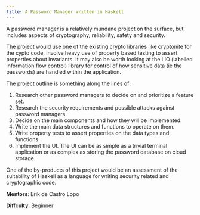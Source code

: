 ```yaml
---
title: A Password Manager written in Haskell
---
```


A password manager is a relatively mundane project on the surface, but includes
aspects of cryptography, reliability, safety and security.

The project would use one of the existing crypto libraries like cryptonite for
the cypto code, involve heavy use of property based testing to assert properties
about invariants. It may also be worth looking at the LIO (labelled information
flow control) library for control of how sensitive data (ie the passwords) are
handled within the application.

The project outline is something along the lines of:

1. Research other password managers to decide on and prioritize a feature set.
2. Research the security requirements and possible attacks against password
   managers.
3. Decide on the main components and how they will be implemented.
4. Write the main data structures and functions to operate on them.
5. Write property tests to assert properties on the data types and functions.
6. Implement the UI. The UI can be as simple as a trivial terminal application
   or as complex as storing the password database on cloud storage.

One of the by-products of this project would be an assessment of the suitability
of Haskell as a language for writing security related and cryptographic code.

**Mentors**: Erik de Castro Lopo

**Diffculty**: Beginner
